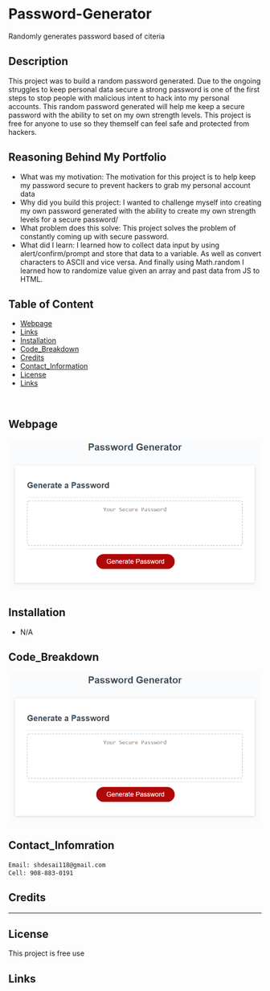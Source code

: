 # Password-Generator
Randomly generates password based of citeria

## Description
This project was to build a random password generated. Due to the ongoing struggles to keep personal data secure a strong password is one of the first steps to stop people with malicious intent to hack into my personal accounts. This random password generated will help me keep a secure password with the ability to set on my own strength levels. This project is free for anyone to use so they themself can feel safe and protected from hackers.

## Reasoning Behind My Portfolio

* What was my motivation: The motivation for this project is to help keep my password secure to prevent hackers to grab my personal account data
* Why did you build this project: I wanted to challenge myself into creating my own password generated with the ability to create my own strength levels for a secure password/
* What problem does this solve: This project solves the problem of constantly coming up with secure password.
* What did I learn:  I learned how to collect data input by using alert/confirm/prompt and store that data to a variable. As well as convert characters to ASCII and vice versa.  And finally using Math.random I learned how to randomize value given an array and past data from JS to HTML.


## Table of Content
- [Webpage](#webpage)
- [Links](#links)
- [Installation](#installation)
- [Code_Breakdown](#code_breakdown)
- [Credits](#credits)
- [Contact_Information](#contact_infomration)
- [License](#license)
- [Links](#links)

<br/>

## Webpage
![](/Assets/03-javascript-homework-demo.png)



## Installation

* N/A
 

## Code_Breakdown

![](/Assets/03-javascript-homework-demo.png)



## Contact_Infomration

```
Email: shdesai118@gmail.com
Cell: 908-883-0191
```

## Credits


--- 

## License

This project is free use

## Links
